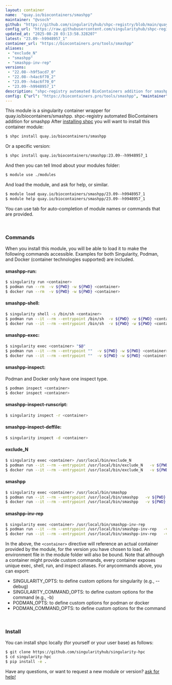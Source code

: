 ```yaml
---
layout: container
name:  "quay.io/biocontainers/smashpp"
maintainer: "@vsoch"
github: "https://github.com/singularityhub/shpc-registry/blob/main/quay.io/biocontainers/smashpp/container.yaml"
config_url: "https://raw.githubusercontent.com/singularityhub/shpc-registry/main/quay.io/biocontainers/smashpp/container.yaml"
updated_at: "2025-08-28 03:13:58.328207"
latest: "23.09--h9948957_1"
container_url: "https://biocontainers.pro/tools/smashpp"
aliases:
 - "exclude_N"
 - "smashpp"
 - "smashpp-inv-rep"
versions:
 - "22.08--h9f5acd7_0"
 - "22.08--h4ac6f70_2"
 - "23.09--h4ac6f70_0"
 - "23.09--h9948957_1"
description: "shpc-registry automated BioContainers addition for smashpp"
config: {"url": "https://biocontainers.pro/tools/smashpp", "maintainer": "@vsoch", "description": "shpc-registry automated BioContainers addition for smashpp", "latest": {"23.09--h9948957_1": "sha256:4b214521d55f75f3656dd9d151716b53634a60e21576f529454d8a3edb954650"}, "tags": {"22.08--h9f5acd7_0": "sha256:991a0d84349a12ecef06c176bdcea2424abb140f293d5c041ba9c9b2433adcdd", "22.08--h4ac6f70_2": "sha256:f4d9347fce5907dfff4e015c4ff460f592da981ecb4554415a9f31a43a0e1da9", "23.09--h4ac6f70_0": "sha256:39365dfc11629d21f7bf5934f4b6f6eff205eaa3ccf87700b97863f550984c48", "23.09--h9948957_1": "sha256:4b214521d55f75f3656dd9d151716b53634a60e21576f529454d8a3edb954650"}, "docker": "quay.io/biocontainers/smashpp", "aliases": {"exclude_N": "/usr/local/bin/exclude_N", "smashpp": "/usr/local/bin/smashpp", "smashpp-inv-rep": "/usr/local/bin/smashpp-inv-rep"}}
---
```


This module is a singularity container wrapper for quay.io/biocontainers/smashpp.
shpc-registry automated BioContainers addition for smashpp
After [installing shpc](#install) you will want to install this container module:


```bash
$ shpc install quay.io/biocontainers/smashpp
```

Or a specific version:

```bash
$ shpc install quay.io/biocontainers/smashpp:23.09--h9948957_1
```

And then you can tell lmod about your modules folder:

```bash
$ module use ./modules
```

And load the module, and ask for help, or similar.

```bash
$ module load quay.io/biocontainers/smashpp/23.09--h9948957_1
$ module help quay.io/biocontainers/smashpp/23.09--h9948957_1
```

You can use tab for auto-completion of module names or commands that are provided.

<br>

### Commands

When you install this module, you will be able to load it to make the following commands accessible.
Examples for both Singularity, Podman, and Docker (container technologies supported) are included.

#### smashpp-run:

```bash
$ singularity run <container>
$ podman run --rm  -v ${PWD} -w ${PWD} <container>
$ docker run --rm  -v ${PWD} -w ${PWD} <container>
```

#### smashpp-shell:

```bash
$ singularity shell -s /bin/sh <container>
$ podman run --it --rm --entrypoint /bin/sh  -v ${PWD} -w ${PWD} <container>
$ docker run --it --rm --entrypoint /bin/sh  -v ${PWD} -w ${PWD} <container>
```

#### smashpp-exec:

```bash
$ singularity exec <container> "$@"
$ podman run --it --rm --entrypoint ""  -v ${PWD} -w ${PWD} <container> "$@"
$ docker run --it --rm --entrypoint ""  -v ${PWD} -w ${PWD} <container> "$@"
```

#### smashpp-inspect:

Podman and Docker only have one inspect type.

```bash
$ podman inspect <container>
$ docker inspect <container>
```

#### smashpp-inspect-runscript:

```bash
$ singularity inspect -r <container>
```

#### smashpp-inspect-deffile:

```bash
$ singularity inspect -d <container>
```


#### exclude_N

```bash
$ singularity exec <container> /usr/local/bin/exclude_N
$ podman run --it --rm --entrypoint /usr/local/bin/exclude_N   -v ${PWD} -w ${PWD} <container> -c " $@"
$ docker run --it --rm --entrypoint /usr/local/bin/exclude_N   -v ${PWD} -w ${PWD} <container> -c " $@"
```


#### smashpp

```bash
$ singularity exec <container> /usr/local/bin/smashpp
$ podman run --it --rm --entrypoint /usr/local/bin/smashpp   -v ${PWD} -w ${PWD} <container> -c " $@"
$ docker run --it --rm --entrypoint /usr/local/bin/smashpp   -v ${PWD} -w ${PWD} <container> -c " $@"
```


#### smashpp-inv-rep

```bash
$ singularity exec <container> /usr/local/bin/smashpp-inv-rep
$ podman run --it --rm --entrypoint /usr/local/bin/smashpp-inv-rep   -v ${PWD} -w ${PWD} <container> -c " $@"
$ docker run --it --rm --entrypoint /usr/local/bin/smashpp-inv-rep   -v ${PWD} -w ${PWD} <container> -c " $@"
```



In the above, the `<container>` directive will reference an actual container provided
by the module, for the version you have chosen to load. An environment file in the
module folder will also be bound. Note that although a container
might provide custom commands, every container exposes unique exec, shell, run, and
inspect aliases. For anycommands above, you can export:

 - SINGULARITY_OPTS: to define custom options for singularity (e.g., --debug)
 - SINGULARITY_COMMAND_OPTS: to define custom options for the command (e.g., -b)
 - PODMAN_OPTS: to define custom options for podman or docker
 - PODMAN_COMMAND_OPTS: to define custom options for the command

<br>

### Install

You can install shpc locally (for yourself or your user base) as follows:

```bash
$ git clone https://github.com/singularityhub/singularity-hpc
$ cd singularity-hpc
$ pip install -e .
```

Have any questions, or want to request a new module or version? [ask for help!](https://github.com/singularityhub/singularity-hpc/issues)
